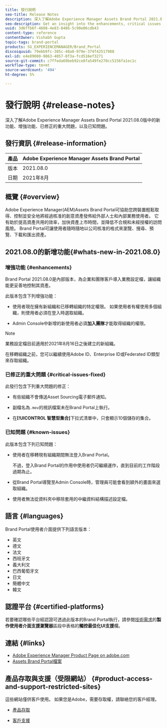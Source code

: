 ```yaml
---
title: 發行說明
seo-title: Release Notes
description: 深入了解Adobe Experience Manager Assets Brand Portal 2021.08.0版中的功能、增強功能、已修正的重大問題，以及已知問題。
seo-description: Get an insight into the enhancements, critical issues fixed, and known issues in the Adobe Experience Manager Assets Brand Portal 2021.08.0 release.
uuid: 3d6ffb6f-4608-4e83-8486-5c90e06cdb43
content-type: reference
contentOwner: Vishabh Gupta
topic-tags: brand-portal
products: SG_EXPERIENCEMANAGER/Brand_Portal
discoiquuid: 79ebb9fc-385c-48a8-979e-374f42517988
exl-id: e4e89080-9863-4857-8f3a-fcd516ef3271
source-git-commit: c7ffeda69beb92ce8fa549fe270cc5156fa1ec1c
workflow-type: tm+mt
source-wordcount: '494'
ht-degree: 5%

---
```


# 發行說明 {#release-notes}

深入了解Adobe Experience Manager Assets Brand Portal 2021.08.0版中的新功能、增強功能、已修正的重大問題，以及已知問題。

## 發行資訊 {#release-information}

| 產品 | Adobe Experience Manager Assets Brand Portal |
|---|---|
| 版本 | 2021.08.0 |
| 日期 | 2021年8月 |

## 概覽 {#overview}

Adobe Experience Manager(AEM)Assets Brand Portal可協助您跨裝置輕鬆取得、控制並安全地將經過核准的創意資產發佈給外部人士和內部業務使用者。 它有助於提高資產共用的效率，加快資產上市時間，並降低不合規和未經授權的訪問風險。 Brand Portal可讓使用者隨時隨地以公司核准的格式來瀏覽、搜尋、預覽、下載和匯出資產。

## 2021.08.0的新增功能{#whats-new-in-2021.08.0}

<!--
### New Features {#new-features}

This release includes the following new features:

* AEM Assets as a Cloud Service is now entitled to have a pre-configured Brand Portal instance. The Cloud Manager user can activate Brand Portal on the AEM Assets as a Cloud Service instance.

* Asset Sourcing feature is now available on AEM Assets as a Cloud Service. It allows the Brand Portal users to upload assets to the permitted contribution folders and publish the contribution folder from Brand Portal to AEM Assets as a Cloud Service instance. 

* An additional **[!UICONTROL Asset Download]** setting has been introduced under the **[!UICONTROL Download Settings]**. It creates a separate folder for each asset while downloading the folders, collections, or bulk download of assets. 
-->
<!-- 
* The **[!UICONTROL Download]** dialog is revamped in a list view with additional options to exclude the renditions which are not required, apply the same set of rules for similar asset types, and download the selected asset renditions. See [steps to download assets from Brand Portal](https://docs.adobe.com/content/help/en/experience-manager-brand-portal/using/download/brand-portal-download-assets.html#download-assets).
-->

<!--
* The new **[!UICONTROL Download]** dialog now appears with all the renditions of the selected assets or folders containing assets in a list view, wherein the Brand Portal users can apply same set of renditions for similar asset types and download the selected asset renditions. 
-->

<!-- 
* Navigation to the **[!UICONTROL Files]**, **[!UICONTROL Collections]**, and **[!UICONTROL Shared Links]** is now possible from all the Brand Portal pages in one-click.  

* The **[!UICONTROL Renditions]** panel in the asset details page now allows the Brand Portal users to select the original asset and (or) specific asset renditions, and directly download them from the **[!UICONTROL Renditions]** panel without having to open the **[!UICONTROL Download]** dialog. See [download assets from asset details page](https://docs.adobe.com/content/help/en/experience-manager-brand-portal/using/download/brand-portal-download-assets.html#download-assets-from-asset-details-page).
-->

<!--
Brand Portal users can exclude specific renditions which are not required and directly download the original asset and its renditions from the **[!UICONTROL Renditions]** panel on the asset details page. 
-->

<!-- 
* In addition to the existing **[!UICONTROL Download]** configurations, the Brand Portal administrators can also [configure permissions for different group of users](https://docs.adobe.com/content/help/en/experience-manager-brand-portal/using/download/brand-portal-download-assets.html#configure-download-permissions) to view and (or) download the original asset and its renditions from the asset details page. These configurations will define who can access and (or) download the asset renditions.
-->


### 增強功能 {#enhancements}

Brand Portal 2021.08.0是內部版本，為企業和團隊客戶導入業務設定檔，讓組織能更妥善地控制其資產。

此版本包含下列增強功能：

* 使用者現在擁有新組織和已移轉組織的特定權限。 如果使用者有權使用多個組織，則使用者必須在登入時選取組織。

* Admin Console中新增的新使用者必須&#x200B;**加入團隊**&#x200B;才能取得組織的權限。

>[!NOTE]
>
>業務設定檔目前適用於2021年8月16日之後建立的新組織。
>
>在移轉組織之前，您可以繼續使用Adobe ID、Enterprise ID或Federated ID類型來存取組織。

<!-- 
* For folder download, a separate folder is created for each asset using share link irrespective of the **[!UICONTROL Download Settings]**. 
* The Brand Portal **[!UICONTROL Usage Report]** has been modified to reflect only the active Brand Portal users.
-->

<!--
* The threshold of session timeout for the guest users has been reduced from 2 hours to 15 minutes.
* The additional **[!UICONTROL View pages]** option has been removed for multi-page PDFs as the user can now view the PDF pages from the Adobe Document Cloud Viewer.
-->


### 已修正的重大問題 {#critical-issues-fixed}

此發行包含下列重大問題的修正：

* 有些組織不會傳送Asset Sourcing電子郵件通知。

* 副檔名為`.mov`的視訊檔案未在Brand Portal上執行。

* 在&#x200B;**[!UICONTROL 智慧型集合]**&#x200B;下拉式清單中，只會顯示10個儲存的集合。

<!--
* *_deleted tenants are listed as valid tenant which fails during the execution of TenantCustomizers/TenantUpdates where tenant id is returned as /etc/tenants/`<nodename>`.
-->

<!--
In case only the original assets are downloaded, the asset reflects its own extension and does not open until the extension is manually changed to zip. 
* The user interface of the collection folder does not respond on clicking the navigation arrow. 
* **[!UICONTROL Create]** button is visible in the **[!UICONTROL Column]** view even when the folders are empty.
* **[!UICONTROL Omni search]** fails with a 414 error message (Request-URI Too Long) if the dispatcher is bypassed while accessing the Brand Portal instance.
* An empty zip folder is downloaded if the asset contains a comma (`,`) in the file name.
* The viewer users get the option to add users to the collection they have created. 
* Inconsistent behavior is experienced when an asset (thumbnail or web rendition) is downloaded using share link.

See [what's new in Brand Portal 2021.02.0](whats-new.md).
-->


### 已知問題 {#known-issues}

此版本包含下列已知問題：

* 使用者在移轉現有組織期間無法登入Brand Portal。

   不過，登入Brand Portal的作用中使用者仍可繼續運作，直到目前的工作階段過期為止。

* 從Brand Portal導覽至Admin Console時，管理員可能會看到額外的畫面來選取組織。

* 使用者無法從資料夾中移除套用的中繼資料結構描述設定檔。


<!--
### Known Issues {#known-issues}

This release includes the following known issue:

* Search on the **[!UICONTROL Asset Reports]** shows processing on the product interface with no search result.
* The video DM encodes are not visible to the non-admin users on the asset details page.
* The alignment of the size of individual asset renditions and total download size is distorted in the Download dialog.
-->


<!--
* Download Settings configuration to configure asset download from Brand Portal. Fast download, custom renditions, and system renditions are the available configurations. 
-->

<!--
* Document Viewer has been introduced to enhance the PDF viewing experience. New options are available for viewing the PDF files in Brand Portal.

* Advances in the asset download process which improves the Brand Portal user experience while [downloading assets from Brand Portal](brand-portal-download-assets.md). Brand Portal administrators can configure **[!UICONTROL Fast Download]**, **[!UICONTROL Custom Renditions]**, and **[!UICONTROL System Renditions]** from the **[!UICONTROL Download]** settings. 

For details, see [what's new in Brand Portal 6.4.7](whats-new.md). 

### Critical Issues Fixed {#critical-issues-fixed-647}

This release includes fixes to the following critical issues:

* The viewer users are not permitted to share link for collections but the option to share is visible to them on the product interface.

* The **[!UICONTROL Download]** button on the options bar does not list all the licensed assets of the selected folder.

* The search takes longer to show the results for certain keywords.

* The **[!UICONTROL Agree]** and **[!UICONTROL Disagree]** check boxes does not appear on bulk selection of licensed and unlicensed assets during download.

* Filter-based search shows processing on the product interface with no search result. 

* The assets do not download from share link if the shared folder contains numerous and large assets.


### Known Issues {#known-issues-647}

This release includes the following known issues:

* If multiple assets are selected, license text does not appear on clicking Terms and Conditions on the license agreement page during download using share link.   

-->

## 語言 {#languages}

Brand Portal使用者介面提供下列語言版本：

* 英文
* 德文
* 法文
* 西班牙文
* 義大利文
* 巴西葡萄牙文
* 日文
* 簡體中文
* 韓文

## 認證平台 {#certified-platforms}

若要確認哪些平台經認證可透過此版本的Brand Portal執行，請參閱[技術需求](https://experienceleague.adobe.com/docs/experience-manager-65/deploying/introduction/technical-requirements.html)的&#x200B;**製作使用者介面支援瀏覽器**&#x200B;區段中表格的&#x200B;**觸控最佳化UI支援**&#x200B;欄。

## 連結 {#links}

* [Adobe Experience Manager Product Page on adobe.com](https://business.adobe.com/in/products/experience-manager/adobe-experience-manager.html)
* [Assets Brand Portal檔案](https://experienceleague.adobe.com/docs/experience-manager-brand-portal/using/home.html)

## 產品存取與支援（受限網站） {#product-access-and-support-restricted-sites}

這些網站僅供客戶使用。 如果您是Adobe，需要存取權，請聯絡您的客戶經理。

<!--
* [https://daycare.day.com](https://daycare.day.com) 
-->

* [產品存取](https://login.marketing.adobe.com)

* [客戶支援](https://helpx.adobe.com/contact.html)
